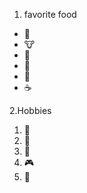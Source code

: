 1. favorite food
  * 🐷 
  * 🐮
  * 🥚
  * 🍍
  * 🍫
  * ☕
 
2.Hobbies
  1. 🚵
  2. 🥾
  3. 🏅
  4. 🎮
  5. 🎦
